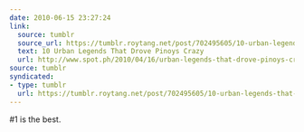 ```yaml
---
date: 2010-06-15 23:27:24
link:
  source: tumblr
  source_url: https://tumblr.roytang.net/post/702495605/10-urban-legends-that-drove-pinoys-crazy
  text: 10 Urban Legends That Drove Pinoys Crazy
  url: http://www.spot.ph/2010/04/16/urban-legends-that-drove-pinoys-crazy/
source: tumblr
syndicated:
- type: tumblr
  url: https://tumblr.roytang.net/post/702495605/10-urban-legends-that-drove-pinoys-crazy
---
```


<p>#1 is the best.</p>